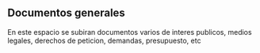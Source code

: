 ## Documentos generales

En este espacio se subiran documentos varios de interes publicos, medios legales, derechos de peticion, demandas, presupuesto, etc